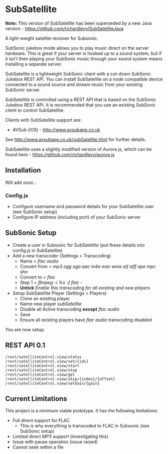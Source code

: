 # SubSatellite

**Note:** This version of SubSatellite has been superseded by a new Java version - https://github.com/richardlevy/SubSatelliteJava

A light-weight satellite receiver for Subsonic.  

SubSonic jukebox mode allows you to play music direct on the server hardware.  This is great if your server is hooked up to a sound system, but if it isn't then playing your SubSonic music through your sound system means installing a separate server.

SubSatellite is a lightweight SubSonic client with a cut-down SubSonic Jukebox REST API.  You can install SubSatellite on a node compatible device connected to a sound source and stream music from your existing SubSonic server. 

SubSatellite is controlled using a REST API that is based on the SubSonic Jukebox REST API.  It is recommended that you use an existing SubSonic client to control SubSatellite.

Clients with SubSatellite support are:

* AVSub (iOS) - http://www.avsubapp.co.uk

See http://www.avsubapp.co.uk/subSatellite.html for further details.

SubSatellite uses a slightly modified version of Aurora.js, which can be found here - https://github.com/richardlevy/aurora.js

## Installation

Will add soon...

### Config.js

* Configure username and password details for your SubSatellite user (see SubSonic setup)
* Configure IP address (including port) of your SubSonic server

## SubSonic Setup

* Create a user in Subsonic for SubSatellite (put these details into config.js in SubSatellite)
* Add a new transcoder (Settings > Transcoding)
  * Name = *flac audio*
  * Convert from = *mp3 ogg oga aac m4a wav wma aif aiff ape mpc shn*
  * Convert to = *flac*
  * Step 1 = *ffmpeg -i %s -f flac -*
  * **Untick** *Enable this transcoding for all existing and new players*
* Setup SubSatellite Player (Settings > Players)
  * Clone an existing player
  * Name new player *subSatellite*
  * Disable all Active transcoding **except** *flac audio*
  * Save
  * Ensure all existing players have *flac audio* transcoding disabled

You are now setup.

## REST API 0.1

```
/rest/satelliteControl.view/status
/rest/satelliteControl.view/set/{ids}
/rest/satelliteControl.view/start
/rest/satelliteControl.view/stop
/rest/satelliteControl.view/get
/rest/satelliteControl.view/skip/{index}/{offset}
/rest/satelliteControl.view/setGain/{gain}
```

## Current Limitations

This project is a minimum viable prototype.  It has the following limitations:

* Full direct support for FLAC
  * This is why everything is transcoded to FLAC in Subsonic (see SubSonic setup)
* Limited direct MP3 support (investigating this)
* Issue with pause operation (issue raised)
* Cannot seek within a file
